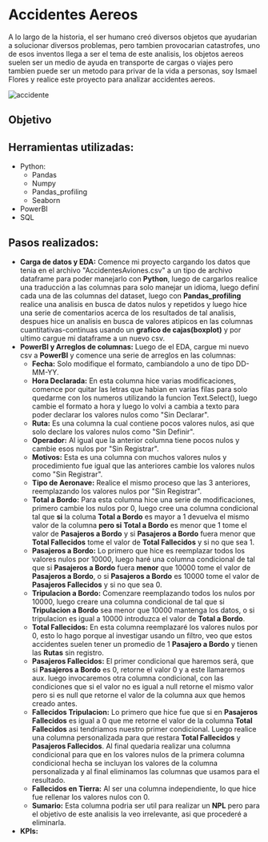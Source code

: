# Accidentes Aereos
A lo largo de la historia, el ser humano creó diversos objetos que ayudarian a solucionar diversos problemas, pero tambien provocarian catastrofes, uno de esos inventos llega a ser el tema de este analisis, los objetos aereos suelen ser un medio de ayuda en transporte de cargas o viajes pero tambien puede ser un metodo para privar de la vida a personas, soy Ismael Flores y realice este proyecto para analizar accidentes aereos.

![accidente](https://www.publico.es/psicologia-y-mente/wp-content/uploads/2023/05/transport-1024x683.jpg)

## Objetivo

## Herramientas utilizadas:
- Python:
  - Pandas
  - Numpy
  - Pandas_profiling
  - Seaborn
- PowerBI
- SQL

## Pasos realizados:
- **Carga de datos y EDA:** Comence mi proyecto cargando los datos que tenia en el archivo "AccidentesAviones.csv" a un tipo de archivo dataframe para poder manejarlo con **Python**, luego de cargarlos realice una traducción a las columnas para solo manejar un idioma, luego definí cada una de las columnas del dataset, luego con **Pandas_profiling** realice una analisis en busca de datos nulos y repetidos y luego hice una serie de comentarios acerca de los resultados de tal analisis, despues hice un analisis en busca de valores atipicos en las columnas cuantitativas-continuas usando un **grafico de cajas(boxplot)** y por ultimo cargue mi dataframe a un nuevo csv.
- **PowerBI y Arreglos de columnas:** Luego de el EDA, cargue mi nuevo csv a **PowerBI** y comence una serie de arreglos en las columnas:
  - **Fecha:** Solo modifique el formato, cambiandolo a uno de tipo DD-MM-YY.
  - **Hora Declarada:** En esta columna hice varias modificaciones, comence por quitar las letras que habian en varias filas para solo quedarme con los numeros utilizando la funcion Text.Select(), luego cambie el formato a hora y luego lo volvi a cambia a texto para poder declarar los valores nulos como "Sin Declarar".
  - **Ruta:** Es una columna la cual contiene pocos valores nulos, asi que solo declare los valores nulos como "Sin Definir".
  - **Operador:** Al igual que la anterior columna tiene pocos nulos  y cambie esos nulos por "Sin Registrar".
  - **Motivos:** Esta es una columna con muchos valores nulos y procedimiento fue igual que las anteriores cambie los valores nulos como "Sin Registrar".
  - **Tipo de Aeronave:** Realice el mismo proceso que las 3 anteriores, reemplazando los valores nulos por "Sin Registrar".
  - **Total a Bordo:** Para esta columna hice una serie de modificaciones, primero cambie los nulos por 0, luego cree una columna condicional tal que **si** la columa **Total a Bordo** es mayor a 1 devuelva el mismo valor de la columna **pero si** **Total a Bordo** es menor que 1 tome el valor de **Pasajeros a Bordo** y si **Pasajeros a Bordo** fuera menor que **Total Fallecidos** tome el valor de **Total Fallecidos** y si no que sea 1.
  - **Pasajeros a Bordo:** Lo primero que hice es reemplazar todos los valores nulos por 10000, luego haré una columna condicional de tal que si **Pasajeros a Bordo** fuera **menor** que 10000 tome el valor de **Pasajeros a Bordo**, o si **Pasajeros a Bordo** es 10000 tome el valor de **Pasajeros Fallecidos** y si no que sea 0.
  - **Tripulacion a Bordo:** Comenzare reemplazando todos los nulos por 10000, luego creare una columna condicional de tal que si **Tripulacion a Bordo** sea menor que 10000 mantenga los datos, o si tripulacion es igual a 10000 introduzca el valor de **Total a Bordo**.
  - **Total Fallecidos:** En esta columna reemplazaré los valores nulos por 0, esto lo hago porque al investigar usando un filtro, veo que estos accidentes suelen tener un promedio de 1 **Pasajero a Bordo** y tienen las **Rutas** sin registro.
  - **Pasajeros Fallecidos:** El primer condicional que haremos será, que si **Pasajeros a Bordo** es 0, retorne el valor 0 y a este llamaremos aux. luego invocaremos otra columna condicional, con las condiciones que si el valor no es igual a null retorne el mismo valor pero si es null que retorne el valor de la columna aux que hemos creado antes.
  - **Fallecidos Tripulacion:** Lo primero que hice fue que si en **Pasajeros Fallecidos** es igual a 0 que me retorne el valor de la columna **Total Fallecidos** asi tendriamos nuestro primer condicional. Luego realice una columna personalizada para que restara **Total Fallecidos** y **Pasajeros Fallecidos**. Al final quedaria realizar una columna condicional para que en los valores nulos de la primera columna condicional hecha se incluyan los valores de la columna personalizada y al final eliminamos las columnas que usamos para el resultado.
  - **Fallecidos en Tierra:** Al ser una columna independiente, lo que hice fue rellenar los valores nulos con 0.
  - **Sumario:** Esta columna podria ser util para realizar un **NPL** pero para el objetivo de este analisis la veo irrelevante, asi que procederé a eliminarla.
- **KPIs:**
